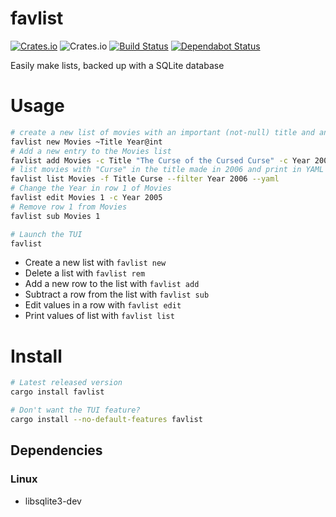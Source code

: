 # favlist
[![Crates.io](https://img.shields.io/crates/v/favlist)](https://crates.io/crates/favlist/)
![Crates.io](https://img.shields.io/crates/d/favlist)
[![Build Status](https://travis-ci.com/spenserblack/favlist.svg?branch=master)](https://travis-ci.com/spenserblack/favlist)
[![Dependabot Status](https://api.dependabot.com/badges/status?host=github&repo=spenserblack/favlist)](https://dependabot.com)

Easily make lists, backed up with a SQLite database

# Usage
```bash
# create a new list of movies with an important (not-null) title and an integer year
favlist new Movies ~Title Year@int
# Add a new entry to the Movies list
favlist add Movies -c Title "The Curse of the Cursed Curse" -c Year 2006
# list movies with "Curse" in the title made in 2006 and print in YAML format
favlist list Movies -f Title Curse --filter Year 2006 --yaml
# Change the Year in row 1 of Movies
favlist edit Movies 1 -c Year 2005
# Remove row 1 from Movies
favlist sub Movies 1

# Launch the TUI
favlist
```
- Create a new list with `favlist new`
- Delete a list with `favlist rem`
- Add a new row to the list with `favlist add`
- Subtract a row from the list with `favlist sub`
- Edit values in a row with `favlist edit`
- Print values of list with `favlist list`

# Install
```bash
# Latest released version
cargo install favlist

# Don't want the TUI feature?
cargo install --no-default-features favlist
```

## Dependencies
### Linux
- libsqlite3-dev
